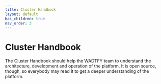 ```yaml
---
title: Cluster Handbook
layout: default
has_children: true
nav_order: 3
---
```


<!-- DOCTOC SKIP -->

# Cluster Handbook

The Cluster Handbook should help the WADTFY team to understand the architecture, development and operation of the
platform. It is open source, though, so everybody may read it to get a deeper understanding of the platform.

<!--
* [Getting Started](getting-started.html) with an app
* [UNITY App Yaml](unity-app-yaml.html) to configure UNITY features specifically for a UNITY app
* [Connect IT](connect-it.html) document your app in Connect IT
* [App Configuration](app-configuration.html) of a UNITY app on different environments
* [Authentication and Authorization](authentication-and-authorization.html) to secure access to a UNITY app
* [Resources](resources.html) requested by an app for compute and memory
* [URLs](urls.html) generated by UNITY for a UNITY app
* [Kubernetes](kubernetes.html) interacting with the application's running containers.
* [Diagnostics](diagnostics.html) debug and profile to troubleshoot UNITY applications.
* [PostgreSQL Flexible Server](postgresql-flexible-server.html) provision a PostgreSQL database server.
* [Decommission App](decommission-app.html) decommission UNITY application  
-->

<!--
verify the nav_order by running (-E is for --regexp-extended)

grep "nav_order:" *.md | sed -E 's/(.*):nav_order: ([0-9]+).*/\2 \1/' | sort -V
-->
